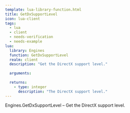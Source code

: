 ```yaml
---
template: lua-library-function.html
title: GetDxSupportLevel
icon: lua-client
tags:
  - lua
  - client
  - needs-verification
  - needs-example
lua:
  library: Engines
  function: GetDxSupportLevel
  realm: client
  description: "Get the DirectX support level."
  
  arguments:
  
  returns:
    - type: integer
      description: "The DirectX support level."
---
```


<div class="lua__search__keywords">
Engines.GetDxSupportLevel &#x2013; Get the DirectX support level.
</div>

